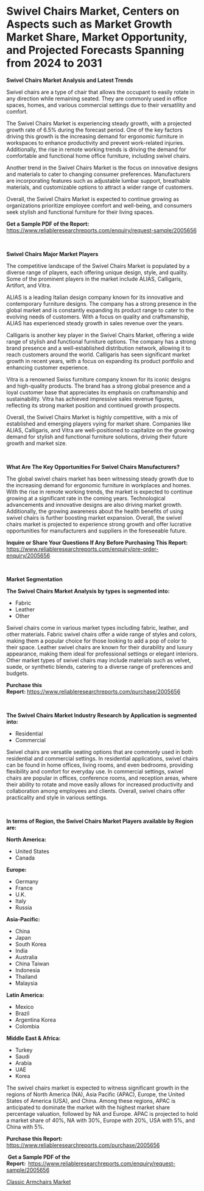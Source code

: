<p><h1>Swivel Chairs Market, Centers on Aspects such as Market Growth Market Share, Market Opportunity, and Projected Forecasts Spanning from 2024 to 2031</h1></p><p><strong>Swivel Chairs Market Analysis and Latest Trends</strong></p>
<p><p>Swivel chairs are a type of chair that allows the occupant to easily rotate in any direction while remaining seated. They are commonly used in office spaces, homes, and various commercial settings due to their versatility and comfort.</p><p>The Swivel Chairs Market is experiencing steady growth, with a projected growth rate of 6.5% during the forecast period. One of the key factors driving this growth is the increasing demand for ergonomic furniture in workspaces to enhance productivity and prevent work-related injuries. Additionally, the rise in remote working trends is driving the demand for comfortable and functional home office furniture, including swivel chairs.</p><p>Another trend in the Swivel Chairs Market is the focus on innovative designs and materials to cater to changing consumer preferences. Manufacturers are incorporating features such as adjustable lumbar support, breathable materials, and customizable options to attract a wider range of customers.</p><p>Overall, the Swivel Chairs Market is expected to continue growing as organizations prioritize employee comfort and well-being, and consumers seek stylish and functional furniture for their living spaces.</p></p>
<p><strong>Get a Sample PDF of the Report:&nbsp;</strong> <a href="https://www.reliableresearchreports.com/enquiry/request-sample/2005656">https://www.reliableresearchreports.com/enquiry/request-sample/2005656</a></p>
<p>&nbsp;</p>
<p><strong>Swivel Chairs Major Market Players</strong></p>
<p><p>The competitive landscape of the Swivel Chairs Market is populated by a diverse range of players, each offering unique design, style, and quality. Some of the prominent players in the market include ALIAS, Calligaris, Artifort, and Vitra.</p><p>ALIAS is a leading Italian design company known for its innovative and contemporary furniture designs. The company has a strong presence in the global market and is constantly expanding its product range to cater to the evolving needs of customers. With a focus on quality and craftsmanship, ALIAS has experienced steady growth in sales revenue over the years.</p><p>Calligaris is another key player in the Swivel Chairs Market, offering a wide range of stylish and functional furniture options. The company has a strong brand presence and a well-established distribution network, allowing it to reach customers around the world. Calligaris has seen significant market growth in recent years, with a focus on expanding its product portfolio and enhancing customer experience.</p><p>Vitra is a renowned Swiss furniture company known for its iconic designs and high-quality products. The brand has a strong global presence and a loyal customer base that appreciates its emphasis on craftsmanship and sustainability. Vitra has achieved impressive sales revenue figures, reflecting its strong market position and continued growth prospects.</p><p>Overall, the Swivel Chairs Market is highly competitive, with a mix of established and emerging players vying for market share. Companies like ALIAS, Calligaris, and Vitra are well-positioned to capitalize on the growing demand for stylish and functional furniture solutions, driving their future growth and market size.</p></p>
<p>&nbsp;</p>
<p><strong>What Are The Key Opportunities For Swivel Chairs Manufacturers?</strong></p>
<p><p>The global swivel chairs market has been witnessing steady growth due to the increasing demand for ergonomic furniture in workplaces and homes. With the rise in remote working trends, the market is expected to continue growing at a significant rate in the coming years. Technological advancements and innovative designs are also driving market growth. Additionally, the growing awareness about the health benefits of using swivel chairs is further boosting market expansion. Overall, the swivel chairs market is projected to experience strong growth and offer lucrative opportunities for manufacturers and suppliers in the foreseeable future.</p></p>
<p><strong>Inquire or Share Your Questions If Any Before Purchasing This Report:</strong> <a href="https://www.reliableresearchreports.com/enquiry/pre-order-enquiry/2005656">https://www.reliableresearchreports.com/enquiry/pre-order-enquiry/2005656</a></p>
<p>&nbsp;</p>
<p><strong>Market Segmentation</strong></p>
<p><strong>The Swivel Chairs Market Analysis by types is segmented into:</strong></p>
<p><ul><li>Fabric</li><li>Leather</li><li>Other</li></ul></p>
<p><p>Swivel chairs come in various market types including fabric, leather, and other materials. Fabric swivel chairs offer a wide range of styles and colors, making them a popular choice for those looking to add a pop of color to their space. Leather swivel chairs are known for their durability and luxury appearance, making them ideal for professional settings or elegant interiors. Other market types of swivel chairs may include materials such as velvet, suede, or synthetic blends, catering to a diverse range of preferences and budgets.</p></p>
<p><strong>Purchase this Report:&nbsp;</strong><a href="https://www.reliableresearchreports.com/purchase/2005656">https://www.reliableresearchreports.com/purchase/2005656</a></p>
<p>&nbsp;</p>
<p><strong>The Swivel Chairs Market Industry Research by Application is segmented into:</strong></p>
<p><ul><li>Residential</li><li>Commercial</li></ul></p>
<p><p>Swivel chairs are versatile seating options that are commonly used in both residential and commercial settings. In residential applications, swivel chairs can be found in home offices, living rooms, and even bedrooms, providing flexibility and comfort for everyday use. In commercial settings, swivel chairs are popular in offices, conference rooms, and reception areas, where their ability to rotate and move easily allows for increased productivity and collaboration among employees and clients. Overall, swivel chairs offer practicality and style in various settings.</p></p>
<p>&nbsp;</p>
<p><strong>In terms of Region, the Swivel Chairs Market Players available by Region are:</strong></p>
<p>
    <p> <strong> North America: </strong>
        <ul>
            <li>United States</li>
            <li>Canada</li>
        </ul>
        </p> 
    <p> <strong> Europe: </strong>
        <ul>
            <li>Germany</li>
            <li>France</li>
            <li>U.K.</li>
            <li>Italy</li>
            <li>Russia</li>
        </ul>
        </p> 
    <p> <strong> Asia-Pacific: </strong>
        <ul>
            <li>China</li>
            <li>Japan</li>
            <li>South Korea</li>
            <li>India</li>
            <li>Australia</li>
            <li>China Taiwan</li>
            <li>Indonesia</li>
            <li>Thailand</li>
            <li>Malaysia</li>
        </ul>
        </p> 
    <p> <strong> Latin America: </strong>
        <ul>
            <li>Mexico</li>
            <li>Brazil</li>
            <li>Argentina Korea</li>
            <li>Colombia</li>
        </ul>
        </p> 
    <p> <strong> Middle East & Africa: </strong>
        <ul>
            <li>Turkey</li>
            <li>Saudi</li>
            <li>Arabia</li>
            <li>UAE</li>
            <li>Korea</li>
        </ul>
    </p>
    </p>
<p><p>The swivel chairs market is expected to witness significant growth in the regions of North America (NA), Asia Pacific (APAC), Europe, the United States of America (USA), and China. Among these regions, APAC is anticipated to dominate the market with the highest market share percentage valuation, followed by NA and Europe. APAC is projected to hold a market share of 40%, NA with 30%, Europe with 20%, USA with 5%, and China with 5%.</p></p>
<p><strong>Purchase this Report: </strong><a href="https://www.reliableresearchreports.com/purchase/2005656">https://www.reliableresearchreports.com/purchase/2005656</a></p>
<p>&nbsp;<strong>Get a Sample PDF of the Report:&nbsp;&nbsp;</strong><a href="https://www.reliableresearchreports.com/enquiry/request-sample/2005656">https://www.reliableresearchreports.com/enquiry/request-sample/2005656</a></p>
<p><strong></strong></p>
<p><p><a href="https://github.com/JameTravis/Market-Research-Report-List-4/blob/main/classic-armchairs-market.md">Classic Armchairs Market</a></p></p>